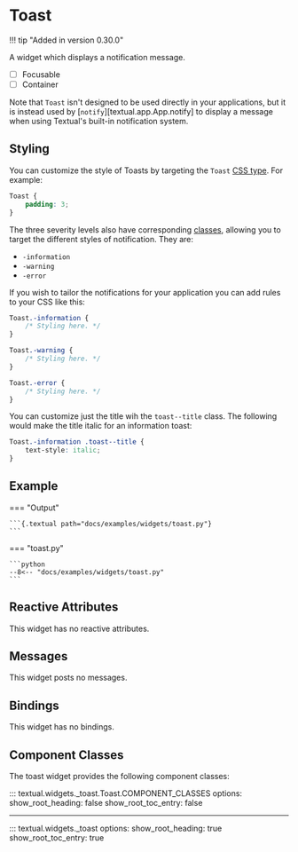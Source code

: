# Toast

!!! tip "Added in version 0.30.0"

A widget which displays a notification message.

- [ ] Focusable
- [ ] Container

Note that `Toast` isn't designed to be used directly in your applications,
but it is instead used by [`notify`][textual.app.App.notify] to
display a message when using Textual's built-in notification system.

## Styling

You can customize the style of Toasts by targeting the `Toast` [CSS type](../guide/CSS.md#type-selector).
For example:


```scss
Toast {
    padding: 3;
}
```

The three severity levels also have corresponding
[classes](../guide/CSS.md#class-name-selector), allowing you to target the
different styles of notification. They are:

- `-information`
- `-warning`
- `-error`

If you wish to tailor the notifications for your application you can add
rules to your CSS like this:

```scss
Toast.-information {
    /* Styling here. */
}

Toast.-warning {
    /* Styling here. */
}

Toast.-error {
    /* Styling here. */
}
```

You can customize just the title wih the `toast--title` class.
The following would make the title italic for an information toast:

```scss
Toast.-information .toast--title {
    text-style: italic;
}

```

## Example

=== "Output"

    ```{.textual path="docs/examples/widgets/toast.py"}
    ```

=== "toast.py"

    ```python
    --8<-- "docs/examples/widgets/toast.py"
    ```

## Reactive Attributes

This widget has no reactive attributes.

## Messages

This widget posts no messages.

## Bindings

This widget has no bindings.

## Component Classes

The toast widget provides the following component classes:

::: textual.widgets._toast.Toast.COMPONENT_CLASSES
    options:
      show_root_heading: false
      show_root_toc_entry: false

---

::: textual.widgets._toast
    options:
      show_root_heading: true
      show_root_toc_entry: true
